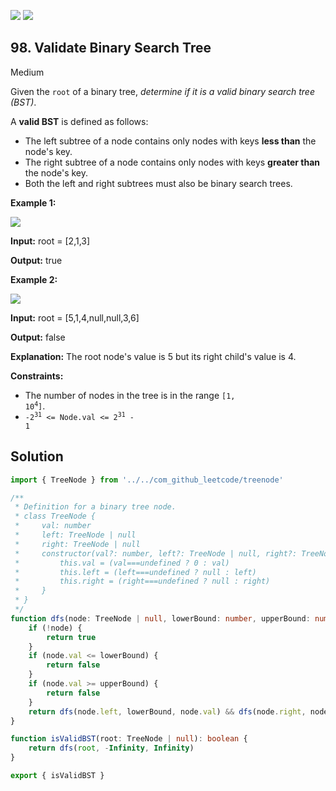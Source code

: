 [![](https://img.shields.io/github/stars/javadev/LeetCode-in-All?label=Stars&style=flat-square)](https://github.com/javadev/LeetCode-in-All)
[![](https://img.shields.io/github/forks/javadev/LeetCode-in-All?label=Fork%20me%20on%20GitHub%20&style=flat-square)](https://github.com/javadev/LeetCode-in-All/fork)

## 98\. Validate Binary Search Tree

Medium

Given the `root` of a binary tree, _determine if it is a valid binary search tree (BST)_.

A **valid BST** is defined as follows:

*   The left subtree of a node contains only nodes with keys **less than** the node's key.
*   The right subtree of a node contains only nodes with keys **greater than** the node's key.
*   Both the left and right subtrees must also be binary search trees.

**Example 1:**

![](https://assets.leetcode.com/uploads/2020/12/01/tree1.jpg)

**Input:** root = [2,1,3]

**Output:** true 

**Example 2:**

![](https://assets.leetcode.com/uploads/2020/12/01/tree2.jpg)

**Input:** root = [5,1,4,null,null,3,6]

**Output:** false

**Explanation:** The root node's value is 5 but its right child's value is 4. 

**Constraints:**

*   The number of nodes in the tree is in the range <code>[1, 10<sup>4</sup>]</code>.
*   <code>-2<sup>31</sup> <= Node.val <= 2<sup>31</sup> - 1</code>

## Solution

```typescript
import { TreeNode } from '../../com_github_leetcode/treenode'

/**
 * Definition for a binary tree node.
 * class TreeNode {
 *     val: number
 *     left: TreeNode | null
 *     right: TreeNode | null
 *     constructor(val?: number, left?: TreeNode | null, right?: TreeNode | null) {
 *         this.val = (val===undefined ? 0 : val)
 *         this.left = (left===undefined ? null : left)
 *         this.right = (right===undefined ? null : right)
 *     }
 * }
 */
function dfs(node: TreeNode | null, lowerBound: number, upperBound: number): boolean {
    if (!node) {
        return true
    }
    if (node.val <= lowerBound) {
        return false
    }
    if (node.val >= upperBound) {
        return false
    }
    return dfs(node.left, lowerBound, node.val) && dfs(node.right, node.val, upperBound)
}

function isValidBST(root: TreeNode | null): boolean {
    return dfs(root, -Infinity, Infinity)
}

export { isValidBST }
```